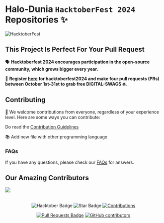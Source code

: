 # Halo-Dunia `HacktoberFest 2024` Repositories ✨

![HacktoberFest](https://github.com/newridho/Halo-Dunia24/raw/main/.github/logo.png)

## This Project Is Perfect For Your Pull Request

🗣 **Hacktoberfest 2024 encourages participation in the open-source community, which grows bigger every year.**

📢 **Register [here](https://hacktoberfest.com) for hacktoberfest2024 and make four pull requests (PRs) between October 1st-31st to grab free DIGITAL-SWAGS 🔥.**

## Contributing

🎉 We welcome contributions from everyone, regardless of your experience level. Here are some ways you can contribute:

Do read the [Contribution Guidelines](/CONTRIBUTING.md)

📚 Add new file with other programming language
<!--- 🐞 Reporting issues -->

### FAQs

If you have any questions, please check our [FAQs](Faqs.md) for answers.

## Our Amazing Contributors 

<a href="https://github.com/newridho/Halo-Dunia24/graphs/contributors">
  <img src="https://contrib.rocks/image?repo=newridho/Halo-Dunia24" />
</a>

<br>
<br>
<br>

<div align="center">

<img src="https://img.shields.io/badge/hacktoberfest2024--blueviolet" alt="Hacktober Badge"/>
 <img src="https://img.shields.io/static/v1?label=%F0%9F%8C%9F&message=If%20Useful&style=style=flat&color=BC4E99" alt="Star Badge"/>
 <a href="https://github.com/newridho" ><img src="https://img.shields.io/badge/Contributions-welcome-violet.svg?style=flat&logo=git" alt="Contributions" /></a>

<a href="https://github.com/newridho/Halo-Dunia24/pulls"><img src="https://img.shields.io/github/issues-pr/newridho/Halo-Dunia24" alt="Pull Requests Badge"/></a>
<a href="https://github.com/newridho/Halo-Dunia24/graphs/contributors"><img alt="GitHub contributors" src="https://img.shields.io/github/contributors/newridho/Halo-Dunia24?color=2b9348"></a>

</div>
